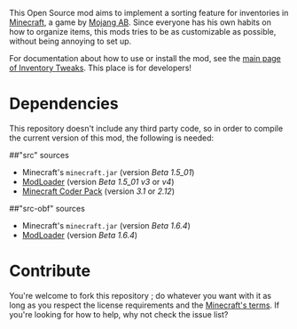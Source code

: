 This Open Source mod aims to implement a sorting feature for inventories in [Minecraft][1], a game by [Mojang AB][2]. Since everyone has his own habits on how to organize items, this mods tries to be as customizable as possible, without being annoying to set up.

For documentation about how to use or install the mod, see the [main page of Inventory Tweaks][3]. This place is for developers!

# Dependencies

This repository doesn't include any third party code, so in order to compile the current version of this mod, the following is needed:

##"src" sources

* Minecraft's `minecraft.jar` (version *Beta 1.5_01*)
* [ModLoader][4] (version *Beta 1.5_01 v3* or *v4*)
* [Minecraft Coder Pack][5] (version *3.1* or *2.12*)

##"src-obf" sources

* Minecraft's `minecraft.jar` (version *Beta 1.6.4*)
* [ModLoader][4] (version *Beta 1.6.4*)

# Contribute

You're welcome to fork this repository ; do whatever you want with it as long as you respect the license requirements and the [Minecraft's terms][6]. If you're looking for how to help, why not check the issue list?

[1]: http://www.minecraft.net/
[2]: http://mojang.com/
[3]: http://wan.ka.free.fr/?invtweaks
[4]: http://www.minecraftforum.net/viewtopic.php?t=80246
[5]: http://mcp.ocean-labs.de/index.php/MCP_Releases
[6]: http://www.minecraft.net/copyright.jsp